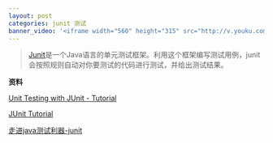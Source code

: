 ```yaml
---
layout: post
categories: junit 测试
banner_video: '<iframe width="560" height="315" src="http://v.youku.com/v_show/id_XMTk5MzI2OTYw.html?f=5006162&o=1" frameborder="0" allowfullscreen></iframe>'
---
```


>[Junit](http://junit.org/junit4/)是一个Java语言的单元测试框架。利用这个框架编写测试用例，junit会按照规则自动对你要测试的代码进行测试，并给出测试结果。







**资料**

[Unit Testing with JUnit - Tutorial](http://www.vogella.com/tutorials/JUnit/article.html)

[JUnit Tutorial](http://www.tutorialspoint.com/junit/)

[走进java测试利器-junit](http://developer.51cto.com/art/201103/252490.htm)

